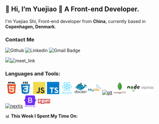 ## 👋 Hi, I’m Yuejiao 🌱 A Front-end Developer.
<p>I'm Yuejiao Shi, Front-end developer from <b>China</b>, currently based in <b>Copenhagen, Denmark</b>. </p>

### Contact Me
 <p> <a href="https://github.com/YuejiaoShi" style="text-decoration: none;">
  <img src="https://img.shields.io/badge/YuejiaoShi-%2312100E.svg?&logo=Github&logoColor=white" alt="Github" style="height: 25px;"/></a> 
  
  <a href="https://www.linkedin.com/in/yuejiao-shi/" style="text-decoration: none;">
  <img src="https://img.shields.io/badge/Yuejiao Shi-%230077B5.svg?&logo=linkedin&logoColor=white" alt="Linkedin" style="height: 25px;"/></a> 

  <a href="mailto:shiyuejiaosyj@gmail.com" style="text-decoration: none;">
  <img src="https://img.shields.io/badge/-shiyuejiaosyj@gmail.com-c14438?logo=Gmail&logoColor=white" alt="Gmail Badge" style="height: 25px;">
  </a>
</p>

<a href="https://github.com/anuraghazra/github-readme-stats"><img src="https://github-readme-stats.vercel.app/api/top-langs/?username=YuejiaoShi&layout=compact&theme=catppuccin_mocha&hide_border=true" /></a><img width="300" alt="meet_link" src="https://cdn.dribbble.com/userupload/8046474/file/original-1de7a34e8dfb6d1b9723e77458786c81.gif"/>

### Languages and Tools:</h3>
[<img src="https://raw.githubusercontent.com/devicons/devicon/master/icons/html5/html5-original-wordmark.svg" alt="html5" width="40" height="40">]([https://www.w3.org/html/](https://developer.mozilla.org/en-US/docs/Web/HTML))
[<img src="https://raw.githubusercontent.com/devicons/devicon/master/icons/css3/css3-original-wordmark.svg" alt="css3" width="40" height="40">]([https://www.w3schools.com/css/](https://developer.mozilla.org/en-US/docs/Web/CSS))
[<img src="https://raw.githubusercontent.com/devicons/devicon/master/icons/javascript/javascript-original.svg" alt="javascript" width="40" height="40">](https://developer.mozilla.org/en-US/docs/Web/JavaScript)
[<img src="https://raw.githubusercontent.com/devicons/devicon/master/icons/typescript/typescript-original.svg" alt="typescript" width="40" height="40">](https://www.typescriptlang.org/)
[<img src="https://raw.githubusercontent.com/devicons/devicon/master/icons/react/react-original-wordmark.svg" alt="react" width="40" height="40">](https://reactjs.org/)
[<img src="https://raw.githubusercontent.com/devicons/devicon/master/icons/docker/docker-original-wordmark.svg" alt="docker" width="40" height="40">](https://www.docker.com/)
[<img src="https://raw.githubusercontent.com/devicons/devicon/master/icons/mysql/mysql-original-wordmark.svg" alt="mysql" width="40" height="40">](https://www.mysql.com/)
[<img src="https://www.vectorlogo.zone/logos/git-scm/git-scm-icon.svg" alt="git" width="40" height="40">](https://git-scm.com/)
[<img src="https://raw.githubusercontent.com/devicons/devicon/master/icons/mongodb/mongodb-original-wordmark.svg" alt="mongodb" width="40" height="40">](https://www.mongodb.com/)
[<img src="https://raw.githubusercontent.com/devicons/devicon/master/icons/nodejs/nodejs-original-wordmark.svg" alt="nodejs" width="40" height="40">](https://nodejs.org)
[<img src="https://raw.githubusercontent.com/devicons/devicon/master/icons/express/express-original-wordmark.svg" alt="express" width="40" height="40">](https://expressjs.com)
[<img src="https://assets.vercel.com/image/upload/v1662130559/nextjs/Icon_light_background.png" alt="nextjs" width="40" height="40">](https://nextjs.org/)
[<img src="https://raw.githubusercontent.com/devicons/devicon/master/icons/bootstrap/bootstrap-plain-wordmark.svg" alt="bootstrap" width="40" height="40">](https://getbootstrap.com/)
[<img src="https://raw.githubusercontent.com/devicons/devicon/master/icons/npm/npm-original-wordmark.svg" alt="npm" width="40" height="40">](https://www.npmjs.com/)


📊 **This Week I Spent My Time On:**
<!--START_SECTION:waka-->
<!--END_SECTION:waka-->
